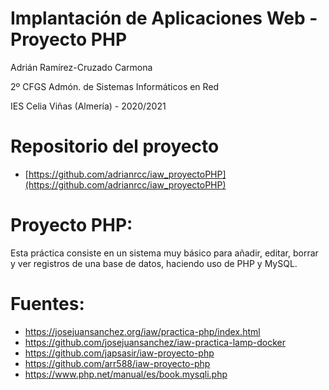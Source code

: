 # Implantación de Aplicaciones Web - Proyecto PHP

Adrián Ramírez-Cruzado Carmona

2º CFGS Admón. de Sistemas Informáticos en Red

IES Celia Viñas (Almería) - 2020/2021

# Repositorio del proyecto

- [https://github.com/adrianrcc/iaw_proyectoPHP](https://github.com/adrianrcc/iaw_proyectoPHP)

# Proyecto PHP:

Esta práctica consiste en un sistema muy básico para añadir, editar, borrar y ver registros de una base de datos, haciendo uso de PHP y MySQL.

# Fuentes:

- https://josejuansanchez.org/iaw/practica-php/index.html
- https://github.com/josejuansanchez/iaw-practica-lamp-docker
- https://github.com/japsasir/iaw-proyecto-php
- https://github.com/arr588/iaw-proyecto-php
- https://www.php.net/manual/es/book.mysqli.php
